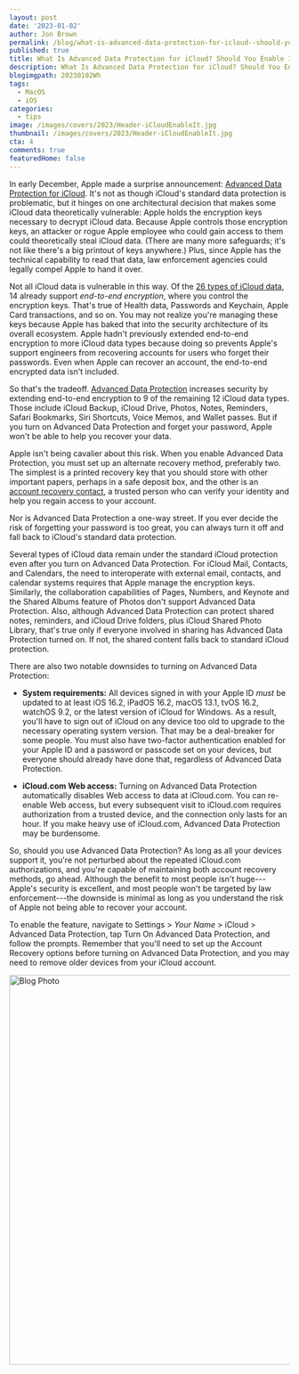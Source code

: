 ```yaml
---
layout: post
date: '2023-01-02'
author: Jon Brown
permalink: /blog/what-is-advanced-data-protection-for-icloud--should-you-enable-it/
published: true
title: What Is Advanced Data Protection for iCloud? Should You Enable It?
description: What Is Advanced Data Protection for iCloud? Should You Enable It?
blogimgpath: 20230102Wh
tags:
  - MacOS
  - iOS
categories:
  - tips
image: /images/covers/2023/Header-iCloudEnableIt.jpg
thumbnail: /images/covers/2023/Header-iCloudEnableIt.jpg
cta: 4
comments: true
featuredHome: false
---
```

In early December, Apple made a surprise announcement: [Advanced Data
Protection for
iCloud](https://www.apple.com/newsroom/2022/12/apple-advances-user-security-with-powerful-new-data-protections/).
It's not as though iCloud's standard data protection is problematic, but
it hinges on one architectural decision that makes some iCloud data
theoretically vulnerable: Apple holds the encryption keys necessary to
decrypt iCloud data. Because Apple controls those encryption keys, an
attacker or rogue Apple employee who could gain access to them could
theoretically steal iCloud data. (There are many more safeguards; it's
not like there's a big printout of keys anywhere.) Plus, since Apple has
the technical capability to read that data, law enforcement agencies
could legally compel Apple to hand it over.

Not all iCloud data is vulnerable in this way. Of the [26 types of
iCloud data](https://support.apple.com/en-us/HT202303), 14 already
support *end-to-end encryption*, where you control the encryption keys.
That's true of Health data, Passwords and Keychain, Apple Card
transactions, and so on. You may not realize you're managing these keys
because Apple has baked that into the security architecture of its
overall ecosystem. Apple hadn't previously extended end-to-end
encryption to more iCloud data types because doing so prevents Apple's
support engineers from recovering accounts for users who forget their
passwords. Even when Apple can recover an account, the end-to-end
encrypted data isn't included.

So that's the tradeoff. [Advanced Data
Protection](https://support.apple.com/guide/security/advanced-data-protection-for-icloud-sec973254c5f/web)
increases security by extending end-to-end encryption to 9 of the
remaining 12 iCloud data types. Those include iCloud Backup, iCloud
Drive, Photos, Notes, Reminders, Safari Bookmarks, Siri Shortcuts, Voice
Memos, and Wallet passes. But if you turn on Advanced Data Protection
and forget your password, Apple won't be able to help you recover your
data.

Apple isn't being cavalier about this risk. When you enable Advanced
Data Protection, you must set up an alternate recovery method,
preferably two. The simplest is a printed recovery key that you should
store with other important papers, perhaps in a safe deposit box, and
the other is an [account recovery
contact](https://support.apple.com/en-us/HT212513), a trusted person who
can verify your identity and help you regain access to your account.

Nor is Advanced Data Protection a one-way street. If you ever decide the
risk of forgetting your password is too great, you can always turn it
off and fall back to iCloud's standard data protection.

Several types of iCloud data remain under the standard iCloud protection
even after you turn on Advanced Data Protection. For iCloud Mail,
Contacts, and Calendars, the need to interoperate with external email,
contacts, and calendar systems requires that Apple manage the encryption
keys. Similarly, the collaboration capabilities of Pages, Numbers, and
Keynote and the Shared Albums feature of Photos don't support Advanced
Data Protection. Also, although Advanced Data Protection can protect
shared notes, reminders, and iCloud Drive folders, plus iCloud Shared
Photo Library, that's true only if everyone involved in sharing has
Advanced Data Protection turned on. If not, the shared content falls
back to standard iCloud protection.

There are also two notable downsides to turning on Advanced Data
Protection:

-   **System requirements:** All devices signed in with your Apple ID
    *must* be updated to at least iOS 16.2, iPadOS 16.2, macOS 13.1,
    tvOS 16.2, watchOS 9.2, or the latest version of iCloud for Windows.
    As a result, you'll have to sign out of iCloud on any device too old
    to upgrade to the necessary operating system version. That may be a
    deal-breaker for some people. You must also have two-factor
    authentication enabled for your Apple ID and a password or passcode
    set on your devices, but everyone should already have done that,
    regardless of Advanced Data Protection.

-   **iCloud.com Web access:** Turning on Advanced Data Protection
    automatically disables Web access to data at iCloud.com. You can
    re-enable Web access, but every subsequent visit to iCloud.com
    requires authorization from a trusted device, and the connection
    only lasts for an hour. If you make heavy use of iCloud.com,
    Advanced Data Protection may be burdensome.

So, should you use Advanced Data Protection? As long as all your devices
support it, you're not perturbed about the repeated iCloud.com
authorizations, and you're capable of maintaining both account recovery
methods, go ahead. Although the benefit to most people isn't
huge---Apple's security is excellent, and most people won't be targeted
by law enforcement---the downside is minimal as long as you understand
the risk of Apple not being able to recover your account.

To enable the feature, navigate to Settings \> *Your Name* \> iCloud \>
Advanced Data Protection, tap Turn On Advanced Data Protection, and
follow the prompts. Remember that you'll need to set up the Account
Recovery options before turning on Advanced Data Protection, and you may
need to remove older devices from your iCloud account.

<img alt="Blog Photo" src="{{ site.site_cdn }}/images/blog/2023/20230102Wh/image2.jpeg" class="img-fluid rounded m-2" width="700" />